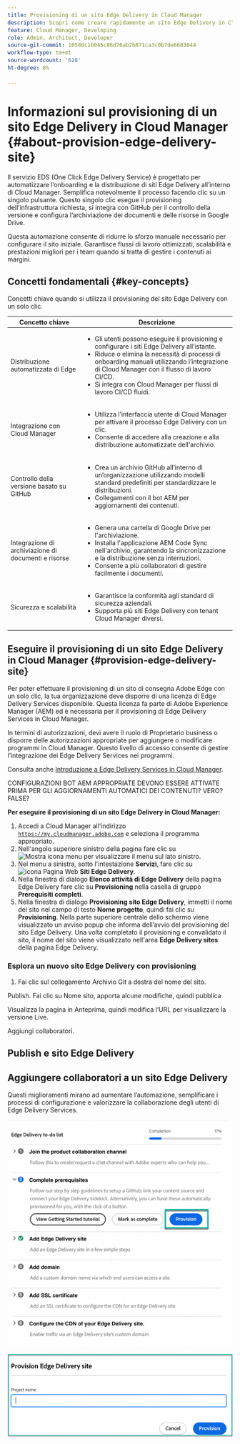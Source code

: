 ```yaml
---
title: Provisioning di un sito Edge Delivery in Cloud Manager
description: Scopri come creare rapidamente un sito Edge Delivery in Cloud Manager con un clic.
feature: Cloud Manager, Developing
role: Admin, Architect, Developer
source-git-commit: 10580c1b045c86d76ab2b871ca3c0b7de6683044
workflow-type: tm+mt
source-wordcount: '628'
ht-degree: 8%

---
```



# Informazioni sul provisioning di un sito Edge Delivery in Cloud Manager {#about-provision-edge-delivery-site}

Il servizio EDS (One Click Edge Delivery Service) è progettato per automatizzare l’onboarding e la distribuzione di siti Edge Delivery all’interno di Cloud Manager. Semplifica notevolmente il processo facendo clic su un singolo pulsante. Questo singolo clic esegue il provisioning dell’infrastruttura richiesta, si integra con GitHub per il controllo della versione e configura l’archiviazione dei documenti e delle risorse in Google Drive.

Questa automazione consente di ridurre lo sforzo manuale necessario per configurare il sito iniziale. Garantisce flussi di lavoro ottimizzati, scalabilità e prestazioni migliori per i team quando si tratta di gestire i contenuti ai margini.

## Concetti fondamentali {#key-concepts}

Concetti chiave quando si utilizza il provisioning del sito Edge Delivery con un solo clic.

| Concetto chiave | Descrizione |
| --- | --- |
| Distribuzione automatizzata di Edge | <ul><li>Gli utenti possono eseguire il provisioning e configurare i siti Edge Delivery all’istante.</li><li>Riduce o elimina la necessità di processi di onboarding manuali utilizzando l’integrazione di Cloud Manager con il flusso di lavoro CI/CD.</li><li>Si integra con Cloud Manager per flussi di lavoro CI/CD fluidi.</li></ul> |
| Integrazione con Cloud Manager | <ul><li>Utilizza l’interfaccia utente di Cloud Manager per attivare il processo Edge Delivery con un clic.</li><li>Consente di accedere alla creazione e alla distribuzione automatizzate dell&#39;archivio.</li></ul> |
| Controllo della versione basato su GitHub | <ul><li>Crea un archivio GitHub all’interno di un’organizzazione utilizzando modelli standard predefiniti per standardizzare le distribuzioni.</li><li>Collegamenti con il bot AEM per aggiornamenti dei contenuti.</li></ul> |
| Integrazione di archiviazione di documenti e risorse | <ul><li>Genera una cartella di Google Drive per l&#39;archiviazione.<li>Installa l&#39;applicazione AEM Code Sync nell&#39;archivio, garantendo la sincronizzazione e la distribuzione senza interruzioni.</li></li><li>Consente a più collaboratori di gestire facilmente i documenti.</li></ul> |
| Sicurezza e scalabilità | <ul><li>Garantisce la conformità agli standard di sicurezza aziendali.</li><li>Supporta più siti Edge Delivery con tenant Cloud Manager diversi.</li></ul> |



## Eseguire il provisioning di un sito Edge Delivery in Cloud Manager {#provision-edge-delivery-site}

Per poter effettuare il provisioning di un sito di consegna Adobe Edge con un solo clic, la tua organizzazione deve disporre di una licenza di Edge Delivery Services disponibile. Questa licenza fa parte di Adobe Experience Manager (AEM) ed è necessaria per il provisioning di Edge Delivery Services in Cloud Manager.

In termini di autorizzazioni, devi avere il ruolo di Proprietario business o disporre delle autorizzazioni appropriate per aggiungere o modificare programmi in Cloud Manager. Questo livello di accesso consente di gestire l’integrazione dei Edge Delivery Services nei programmi.

Consulta anche [Introduzione a Edge Delivery Services in Cloud Manager](/help/implementing/cloud-manager/edge-delivery/introduction-to-edge-delivery-services.md).

CONFIGURAZIONI BOT AEM APPROPRIATE DEVONO ESSERE ATTIVATE PRIMA PER GLI AGGIORNAMENTI AUTOMATICI DEI CONTENUTI? VERO? FALSE?

**Per eseguire il provisioning di un sito Edge Delivery in Cloud Manager:**

1. Accedi a Cloud Manager all’indirizzo [`https://my.cloudmanager.adobe.com`](https://my.cloudmanager.adobe.com/) e seleziona il programma appropriato.
1. Nell&#39;angolo superiore sinistro della pagina fare clic su ![Mostra icona menu](https://spectrum.adobe.com/static/icons/workflow_18/Smock_ShowMenu_18_N.svg) per visualizzare il menu sul lato sinistro.
1. Nel menu a sinistra, sotto l&#39;intestazione **Servizi**, fare clic su ![icona Pagina Web](https://spectrum.adobe.com/static/icons/workflow_18/Smock_WebPages_18_N.svg) **Siti Edge Delivery**.
1. Nella finestra di dialogo **Elenco attività di Edge Delivery** della pagina Edge Delivery fare clic su **Provisioning** nella casella di gruppo **Prerequisiti completi**.
1. Nella finestra di dialogo **Provisioning sito Edge Delivery**, immetti il nome del sito nel campo di testo **Nome progetto**, quindi fai clic su **Provisioning**.
Nella parte superiore centrale dello schermo viene visualizzato un avviso popup che informa dell’avvio del provisioning del sito Edge Delivery.
Una volta completato il provisioning e convalidato il sito, il nome del sito viene visualizzato nell&#39;area **Edge Delivery sites** della pagina Edge Delivery.

### Esplora un nuovo sito Edge Delivery con provisioning




1. Fai clic sul collegamento Archivio Git a destra del nome del sito.

Publish. Fai clic su Nome sito, apporta alcune modifiche, quindi pubblica

Visualizza la pagina in Anteprima, quindi modifica l’URL per visualizzare la versione Live.

Aggiungi collaboratori.




## Publish e sito Edge Delivery



## Aggiungere collaboratori a un sito Edge Delivery


































Questi miglioramenti mirano ad aumentare l’automazione, semplificare i processi di configurazione e valorizzare la collaborazione degli utenti di Edge Delivery Services. <!-- CMGR-59362 -->

![Provisioning di un sito Edge Delivery](/help/implementing/cloud-manager/release-notes/assets/eds-one-click-60.png)

![Finestra di dialogo Provisioning del sito Edge Delivery](/help/implementing/cloud-manager/release-notes/assets/eds-provision-60.png)